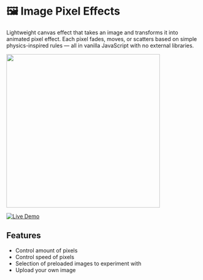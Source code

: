 # 🖼️ Image Pixel Effects

Lightweight canvas effect that takes an image and transforms it into animated pixel effect. Each pixel fades, moves, or scatters based on simple physics-inspired rules — all in vanilla JavaScript with no external libraries. 

<img src=https://github.com/Bulbasaur854/pixel-effects/blob/main/assets/sunflower.gif  height="400">

[![Live Demo](https://img.shields.io/badge/Live-Demo-green?style=for-the-badge)](https://bulbasaur854.github.io/pixel-effects/)

## Features

-  Control amount of pixels
-  Control speed of pixels
-  Selection of preloaded images to experiment with
-  Upload your own image
